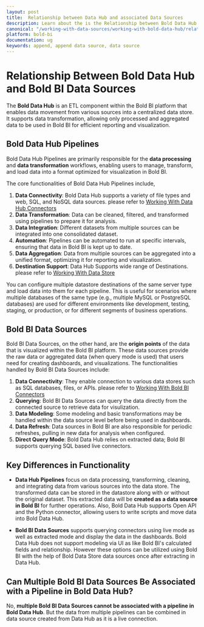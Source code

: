 ```yaml
---
layout: post
title:  Relationship between Data Hub and associated Data Sources
description: Learn about the is the Relationship between Bold Data Hub Pipeline and associated Data Sources in Bold BI
canonical: "/working-with-data-sources/working-with-bold-data-hub/relationship-between-bold-data-hub-pipeline-and-associated-data-sources-in-boldbi/"
platform: bold-bi
documentation: ug
keywords: append, append data source, data source
---
```


# Relationship Between Bold Data Hub and Bold BI Data Sources 

The **Bold Data Hub** is an ETL component within the Bold BI platform that enables data movement from various sources into a centralized data store. It supports data transformation, allowing only processed and aggregated data to be used in Bold BI for efficient reporting and visualization.

## Bold Data Hub Pipelines

Bold Data Hub Pipelines are primarily responsible for the **data processing** and **data transformation** workflows, enabling users to manage, transform, and load data into a format optimized for visualization in Bold BI.

 The core functionalities of Bold Data Hub Pipelines include,

1. **Data Connectivity**: Bold Data Hub supports a variety of file types and web, SQL, and NoSQL data sources. please refer to [Working With Data Hub Connectors](https://help.boldbi.com/working-with-data-sources/working-with-bold-data-hub/data-connectors/)
2. **Data Transformation**: Data can be cleaned, filtered, and transformed using pipelines to prepare it for analysis.
3. **Data Integration**: Different datasets from multiple sources can be integrated into one consolidated dataset.
4. **Automation**: Pipelines can be automated to run at specific intervals, ensuring that data in Bold BI is kept up to date.
5. **Data Aggregation**: Data from multiple sources can be aggregated into a unified format, optimizing it for reporting and visualization.
6. **Destination Support**: Data Hub Supports wide range of Destinations. please refer to [Working With Data Store](https://help.boldbi.com/working-with-data-sources/working-with-bold-data-hub/data-store/)

You can configure multiple datastore destinations of the same server type and load data into them for each pipeline. This is useful for scenarios where multiple databases of the same type (e.g., multiple MySQL or PostgreSQL databases) are used for different environments like development, testing, staging, or production, or for different segments of business operations.

## Bold BI Data Sources

Bold BI Data Sources, on the other hand, are the **origin points** of the data that is visualized within the Bold BI platform. These data sources provide the raw data or aggregated data (when query mode is used) that users need for creating dashboards, and visualizations. The functionalities handled by Bold BI Data Sources include:

1. **Data Connectivity**: They enable connection to various data stores such as SQL databases, files, or APIs. please refer to [Working With Bold BI Connectors](https://help.boldbi.com/working-with-data-sources/data-connectors/)
2. **Querying**: Bold BI Data Sources can query the data directly from the connected source to retrieve data for visulization.
3. **Data Modeling**: Some modeling and basic transformations may be handled within the data source level before being used in dashboards.
4. **Data Refresh**: Data sources in Bold BI are also responsible for periodic refreshes, pulling in new data for analysis when configured.
5. **Direct Query Mode**: Bold Data Hub relies on extracted data; Bold BI supports querying SQL based live connectors.

## Key Differences in Functionality

- **Data Hub Pipelines** focus on data processing, transforming, cleaning, and integrating data from various sources into the data store.  The transformed data can be stored in the datastore along with or without the original dataset. This extracted data will be **created as a data source in Bold BI** for further operations. Also, Bold Data Hub supports Open API and the Python connector, allowing users to write scripts and move data into Bold Data Hub.

- **Bold BI Data Sources** supports querying connectors using live mode as well as extracted mode and display the data in the dashboards. Bold Data Hub does not support modeling via UI as like Bold BI's calculated fields and relationship. 
  However these options can be utilized using Bold BI with the help of Bold Data Store data sources once after extracting in Data Hub.


## Can Multiple Bold BI Data Sources Be Associated with a Pipeline in Bold Data Hub?
No, **multiple Bold BI Data Sources cannot be associated with a pipeline in Bold Data Hub**. But the data from multiple pipelines can be combined in data source created from Data Hub as it is a live connection.


